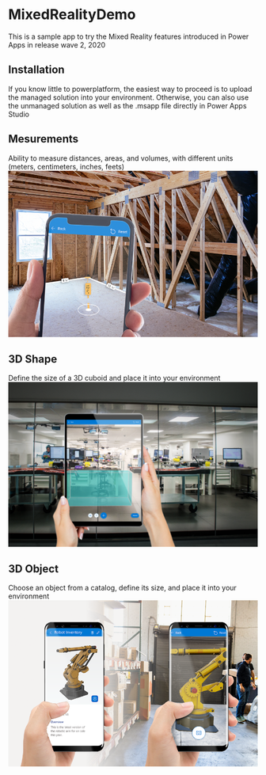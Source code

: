 # MixedRealityDemo
This is a sample app to try the Mixed Reality features introduced in Power Apps in release wave 2, 2020

## Installation
If you know little to powerplatform, the easiest way to proceed is to upload the managed solution into your environment.
Otherwise, you can also use the unmanaged solution as well as the .msapp file directly in Power Apps Studio

## Mesurements
Ability to measure distances, areas, and volumes, with different units (meters, centimeters, inches, feets)
![Mesurement Photo](https://raw.githubusercontent.com/Nicokirr/MixedRealityDemo/main/MeasurmentsFull.png)

## 3D Shape
Define the size of a 3D cuboid and place it into your environment
![3D Shape Photo](https://raw.githubusercontent.com/Nicokirr/MixedRealityDemo/main/ShapeBackground.png)

## 3D Object
Choose an object from a catalog, define its size, and place it into your environment
![3D Object Photo](https://raw.githubusercontent.com/Nicokirr/MixedRealityDemo/main/3Dobject2.png)
